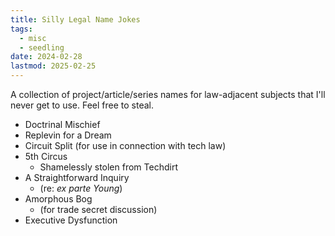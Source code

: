 ```yaml
---
title: Silly Legal Name Jokes
tags:
  - misc
  - seedling
date: 2024-02-28
lastmod: 2025-02-25
---
```

A collection of project/article/series names for law-adjacent subjects that I'll never get to use. Feel free to steal.
- Doctrinal Mischief
- Replevin for a Dream
- Circuit Split (for use in connection with tech law)
- 5th Circus
  - Shamelessly stolen from Techdirt
- A Straightforward Inquiry
	- (re: *ex parte Young*)
- Amorphous Bog
    - (for trade secret discussion)
- Executive Dysfunction 